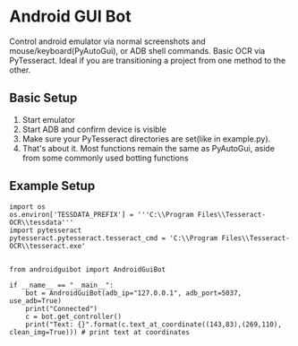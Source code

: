 # Android GUI Bot

Control android emulator via normal screenshots and mouse/keyboard(PyAutoGui), or ADB shell commands. Basic OCR via PyTesseract.
Ideal if you are transitioning a project from one method to the other.


## Basic Setup
1) Start emulator
2) Start ADB and confirm device is visible
3) Make sure your PyTesseract directories are set(like in example.py).
4) That's about it. Most functions remain the same as PyAutoGui, aside from some commonly used botting functions

## Example Setup

```commandline
import os
os.environ['TESSDATA_PREFIX'] = '''C:\\Program Files\\Tesseract-OCR\\tessdata'''
import pytesseract
pytesseract.pytesseract.tesseract_cmd = 'C:\\Program Files\\Tesseract-OCR\\tesseract.exe'


from androidguibot import AndroidGuiBot

if __name__ == "__main__":
    bot = AndroidGuiBot(adb_ip="127.0.0.1", adb_port=5037, use_adb=True)
    print("Connected")
    c = bot.get_controller()
    print("Text: {}".format(c.text_at_coordinate((143,83),(269,110), clean_img=True))) # print text at coordinates

```